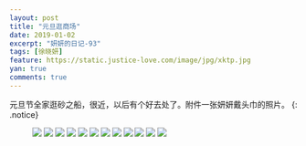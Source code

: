 ```yaml
---
layout: post
title: "元旦逛商场"
date: 2019-01-02
excerpt: "妍妍的日记-93"
tags: [徐晓妍]
feature: https://static.justice-love.com/image/jpg/xktp.jpg
yan: true
comments: true
---
```

元旦节全家逛砂之船，很近，以后有个好去处了。附件一张妍妍戴头巾的照片。
{: .notice}
<figure>
    <img src="{{ site.staticUrl }}/yanyan/image/yuandanshazhichuan1.jpg" />
    <img src="{{ site.staticUrl }}/yanyan/image/yuandanshazhichuan2.jpg" />
    <img src="{{ site.staticUrl }}/yanyan/image/yuandanshazhichuan3.jpg" />
    <img src="{{ site.staticUrl }}/yanyan/image/yuandanshazhichuan5.jpg" />
    <img src="{{ site.staticUrl }}/yanyan/image/yuandanshazhichuan6.jpg" />
    <img src="{{ site.staticUrl }}/yanyan/image/yuandanshazhichuan7.jpg" />
    <img src="{{ site.staticUrl }}/yanyan/image/yuandanshazhichuan8.jpg" />
    <img src="{{ site.staticUrl }}/yanyan/image/yuandanshazhichuan9.jpg" />
    <img src="{{ site.staticUrl }}/yanyan/image/yuandanshazhichuan10.jpg" />
    <img src="{{ site.staticUrl }}/yanyan/image/yuandanshazhichuan11.jpg" />
    <img src="{{ site.staticUrl }}/yanyan/image/yuandanshazhichuan12.jpg" />
    <img src="{{ site.staticUrl }}/yanyan/image/yuandanshazhichuan4.jpg" />
</figure>
